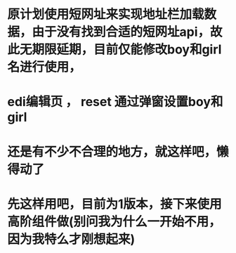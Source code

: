 # 原计划使用短网址来实现地址栏加载数据，由于没有找到合适的短网址api，故此无期限延期，目前仅能修改boy和girl名进行使用，
# edi编辑页 ， reset 通过弹窗设置boy和girl
# 还是有不少不合理的地方，就这样吧，懒得动了
# 先这样用吧，目前为1版本，接下来使用高阶组件做(别问我为什么一开始不用，因为我特么才刚想起来)